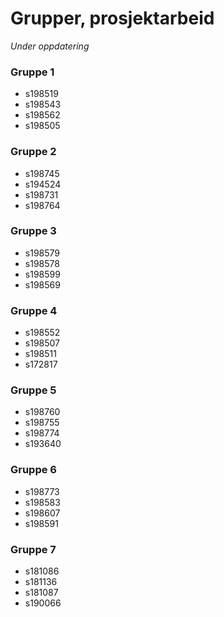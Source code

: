 # Grupper, prosjektarbeid 
*Under oppdatering* 

### Gruppe 1

  * s198519
  * s198543
  * s198562
  * s198505


### Gruppe 2

  * s198745
  * s194524
  * s198731
  * s198764


### Gruppe 3

  * s198579
  * s198578
  * s198599
  * s198569


### Gruppe 4

  * s198552
  * s198507
  * s198511
  * s172817


### Gruppe 5

  * s198760
  * s198755
  * s198774
  * s193640


### Gruppe 6

  * s198773
  * s198583
  * s198607
  * s198591


### Gruppe 7

  * s181086
  * s181136
  * s181087
  * s190066



